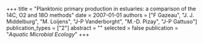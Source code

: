 +++
title = "Planktonic primary production in estuaries: a comparison of the 14C, O2 and 18O methods"
date = 2007-01-01
authors = ["F Gazeau", "J. J. Middelburg", "M. Loijens", "J-P Vanderborght", "M.-D. Pizay", "J-P Gattuso"]
publication_types = ["2"]
abstract = ""
selected = false
publication = "*Aquatic Microbial Ecology*"
+++

